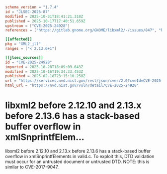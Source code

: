 ```toml
schema_version = "1.7.4"
id = "JLSEC-2025-87"
modified = 2025-10-31T18:41:21.318Z
published = 2025-10-17T17:40:51.659Z
upstream = ["CVE-2025-24928"]
references = ["https://gitlab.gnome.org/GNOME/libxml2/-/issues/847", "https://issues.oss-fuzz.com/issues/392687022", "https://security.netapp.com/advisory/ntap-20250321-0006/"]

[[affected]]
pkg = "XML2_jll"
ranges = ["< 2.13.6+1"]

[[jlsec_sources]]
id = "CVE-2025-24928"
imported = 2025-10-28T18:09:09.643Z
modified = 2025-10-16T19:34:33.453Z
published = 2025-02-18T23:15:10.250Z
url = "https://services.nvd.nist.gov/rest/json/cves/2.0?cveId=CVE-2025-24928"
html_url = "https://nvd.nist.gov/vuln/detail/CVE-2025-24928"
```

# libxml2 before 2.12.10 and 2.13.x before 2.13.6 has a stack-based buffer overflow in xmlSnprintfElem...

libxml2 before 2.12.10 and 2.13.x before 2.13.6 has a stack-based buffer overflow in xmlSnprintfElements in valid.c. To exploit this, DTD validation must occur for an untrusted document or untrusted DTD. NOTE: this is similar to CVE-2017-9047.

